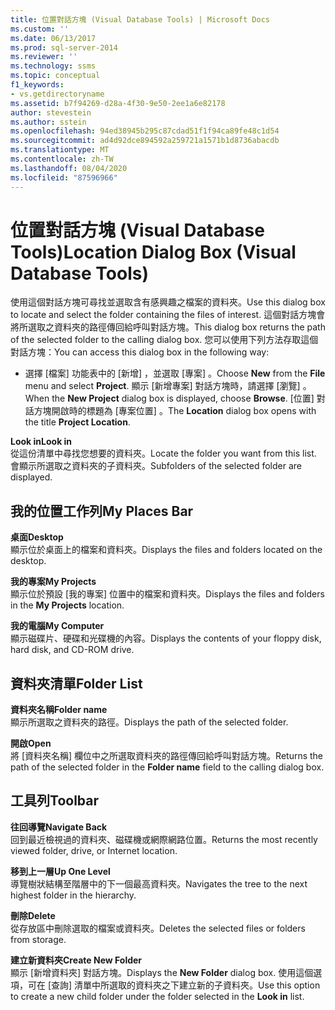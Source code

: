 ```yaml
---
title: 位置對話方塊 (Visual Database Tools) | Microsoft Docs
ms.custom: ''
ms.date: 06/13/2017
ms.prod: sql-server-2014
ms.reviewer: ''
ms.technology: ssms
ms.topic: conceptual
f1_keywords:
- vs.getdirectoryname
ms.assetid: b7f94269-d28a-4f30-9e50-2ee1a6e82178
author: stevestein
ms.author: sstein
ms.openlocfilehash: 94ed38945b295c87cdad51f1f94ca89fe48c1d54
ms.sourcegitcommit: ad4d92dce894592a259721a1571b1d8736abacdb
ms.translationtype: MT
ms.contentlocale: zh-TW
ms.lasthandoff: 08/04/2020
ms.locfileid: "87596966"
---
```

# <a name="location-dialog-box-visual-database-tools"></a><span data-ttu-id="18fad-102">位置對話方塊 (Visual Database Tools)</span><span class="sxs-lookup"><span data-stu-id="18fad-102">Location Dialog Box (Visual Database Tools)</span></span>
  <span data-ttu-id="18fad-103">使用這個對話方塊可尋找並選取含有感興趣之檔案的資料夾。</span><span class="sxs-lookup"><span data-stu-id="18fad-103">Use this dialog box to locate and select the folder containing the files of interest.</span></span> <span data-ttu-id="18fad-104">這個對話方塊會將所選取之資料夾的路徑傳回給呼叫對話方塊。</span><span class="sxs-lookup"><span data-stu-id="18fad-104">This dialog box returns the path of the selected folder to the calling dialog box.</span></span> <span data-ttu-id="18fad-105">您可以使用下列方法存取這個對話方塊：</span><span class="sxs-lookup"><span data-stu-id="18fad-105">You can access this dialog box in the following way:</span></span>  
  
-   <span data-ttu-id="18fad-106">選擇 [檔案]  功能表中的 [新增]  ，並選取 [專案]  。</span><span class="sxs-lookup"><span data-stu-id="18fad-106">Choose **New** from the **File** menu and select **Project**.</span></span> <span data-ttu-id="18fad-107">顯示 [新增專案]  對話方塊時，請選擇 [瀏覽]  。</span><span class="sxs-lookup"><span data-stu-id="18fad-107">When the **New Project** dialog box is displayed, choose **Browse**.</span></span> <span data-ttu-id="18fad-108">[位置]  對話方塊開啟時的標題為 [專案位置]  。</span><span class="sxs-lookup"><span data-stu-id="18fad-108">The **Location** dialog box opens with the title **Project Location**.</span></span>  
  
 <span data-ttu-id="18fad-109">**Look in**</span><span class="sxs-lookup"><span data-stu-id="18fad-109">**Look in**</span></span>  
 <span data-ttu-id="18fad-110">從這份清單中尋找您想要的資料夾。</span><span class="sxs-lookup"><span data-stu-id="18fad-110">Locate the folder you want from this list.</span></span> <span data-ttu-id="18fad-111">會顯示所選取之資料夾的子資料夾。</span><span class="sxs-lookup"><span data-stu-id="18fad-111">Subfolders of the selected folder are displayed.</span></span>  
  
## <a name="my-places-bar"></a><span data-ttu-id="18fad-112">我的位置工作列</span><span class="sxs-lookup"><span data-stu-id="18fad-112">My Places Bar</span></span>  
 <span data-ttu-id="18fad-113">**桌面**</span><span class="sxs-lookup"><span data-stu-id="18fad-113">**Desktop**</span></span>  
 <span data-ttu-id="18fad-114">顯示位於桌面上的檔案和資料夾。</span><span class="sxs-lookup"><span data-stu-id="18fad-114">Displays the files and folders located on the desktop.</span></span>  
  
 <span data-ttu-id="18fad-115">**我的專案**</span><span class="sxs-lookup"><span data-stu-id="18fad-115">**My Projects**</span></span>  
 <span data-ttu-id="18fad-116">顯示位於預設 [我的專案]  位置中的檔案和資料夾。</span><span class="sxs-lookup"><span data-stu-id="18fad-116">Displays the files and folders in the **My Projects** location.</span></span>  
  
 <span data-ttu-id="18fad-117">**我的電腦**</span><span class="sxs-lookup"><span data-stu-id="18fad-117">**My Computer**</span></span>  
 <span data-ttu-id="18fad-118">顯示磁碟片、硬碟和光碟機的內容。</span><span class="sxs-lookup"><span data-stu-id="18fad-118">Displays the contents of your floppy disk, hard disk, and CD-ROM drive.</span></span>  
  
## <a name="folder-list"></a><span data-ttu-id="18fad-119">資料夾清單</span><span class="sxs-lookup"><span data-stu-id="18fad-119">Folder List</span></span>  
 <span data-ttu-id="18fad-120">**資料夾名稱**</span><span class="sxs-lookup"><span data-stu-id="18fad-120">**Folder name**</span></span>  
 <span data-ttu-id="18fad-121">顯示所選取之資料夾的路徑。</span><span class="sxs-lookup"><span data-stu-id="18fad-121">Displays the path of the selected folder.</span></span>  
  
 <span data-ttu-id="18fad-122">**開啟**</span><span class="sxs-lookup"><span data-stu-id="18fad-122">**Open**</span></span>  
 <span data-ttu-id="18fad-123">將 [資料夾名稱]  欄位中之所選取資料夾的路徑傳回給呼叫對話方塊。</span><span class="sxs-lookup"><span data-stu-id="18fad-123">Returns the path of the selected folder in the **Folder name** field to the calling dialog box.</span></span>  
  
## <a name="toolbar"></a><span data-ttu-id="18fad-124">工具列</span><span class="sxs-lookup"><span data-stu-id="18fad-124">Toolbar</span></span>  
 <span data-ttu-id="18fad-125">**往回導覽**</span><span class="sxs-lookup"><span data-stu-id="18fad-125">**Navigate Back**</span></span>  
 <span data-ttu-id="18fad-126">回到最近檢視過的資料夾、磁碟機或網際網路位置。</span><span class="sxs-lookup"><span data-stu-id="18fad-126">Returns the most recently viewed folder, drive, or Internet location.</span></span>  
  
 <span data-ttu-id="18fad-127">**移到上一層**</span><span class="sxs-lookup"><span data-stu-id="18fad-127">**Up One Level**</span></span>  
 <span data-ttu-id="18fad-128">導覽樹狀結構至階層中的下一個最高資料夾。</span><span class="sxs-lookup"><span data-stu-id="18fad-128">Navigates the tree to the next highest folder in the hierarchy.</span></span>  
  
 <span data-ttu-id="18fad-129">**刪除**</span><span class="sxs-lookup"><span data-stu-id="18fad-129">**Delete**</span></span>  
 <span data-ttu-id="18fad-130">從存放區中刪除選取的檔案或資料夾。</span><span class="sxs-lookup"><span data-stu-id="18fad-130">Deletes the selected files or folders from storage.</span></span>  
  
 <span data-ttu-id="18fad-131">**建立新資料夾**</span><span class="sxs-lookup"><span data-stu-id="18fad-131">**Create New Folder**</span></span>  
 <span data-ttu-id="18fad-132">顯示 [新增資料夾]  對話方塊。</span><span class="sxs-lookup"><span data-stu-id="18fad-132">Displays the **New Folder** dialog box.</span></span> <span data-ttu-id="18fad-133">使用這個選項，可在 [查詢]  清單中所選取的資料夾之下建立新的子資料夾。</span><span class="sxs-lookup"><span data-stu-id="18fad-133">Use this option to create a new child folder under the folder selected in the **Look in** list.</span></span>  
  
  
